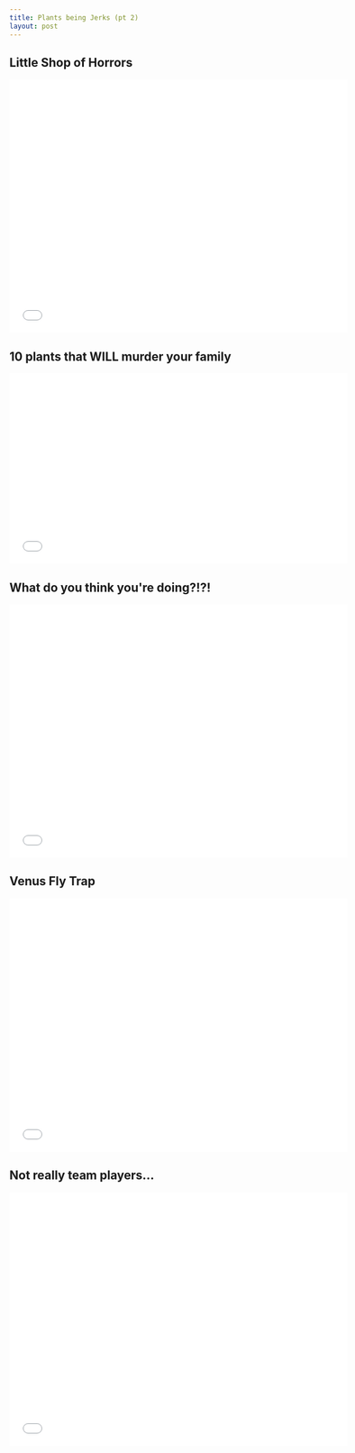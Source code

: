 ```yaml
---
title: Plants being Jerks (pt 2)
layout: post
---
```


## Little Shop of Horrors
<iframe class="embedly-embed" src="//cdn.embedly.com/widgets/media.html?src=http%3A%2F%2Fwww.youtube.com%2Fembed%2FHABYchwBjcg%3Ffeature%3Doembed&url=http%3A%2F%2Fwww.youtube.com%2Fwatch%3Fv%3DHABYchwBjcg&image=http%3A%2F%2Fi1.ytimg.com%2Fvi%2FHABYchwBjcg%2Fhqdefault.jpg&key=2aa3c4d5f3de4f5b9120b660ad850dc9&type=text%2Fhtml&schema=youtube" width="600" height="450" scrolling="no" frameborder="0" allowfullscreen></iframe>




## 10 plants that WILL murder your family
<iframe width="600" height="338" src="//www.youtube.com/embed/RmzbQsIdaFw?feature=oembed" frameborder="0" allowfullscreen></iframe>



## What do you think you're doing?!?!
<iframe width="600" height="450" src="//www.youtube.com/embed/M9bbxNV7QY8?feature=oembed" frameborder="0" allowfullscreen></iframe>



## Venus Fly Trap
<iframe width="600" height="450" src="//www.youtube.com/embed/ktIGVtKdgwo?feature=oembed" frameborder="0" allowfullscreen></iframe>



## Not really team players...
<iframe width="600" height="450" src="//www.youtube.com/embed/AVdcxa11US8?feature=oembed" frameborder="0" allowfullscreen></iframe>